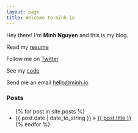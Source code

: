 ```yaml
---
layout: page
title: Welcome to minh.io
---
```


Hey there! I'm <b>Minh Nguyen</b> and this is my blog.

Read my <a href="https://www.linkedin.com/in/minhnguyen9" target="_blank">resume</a>

Follow me on <a href="https://twitter.com/MinhOnGrails" target="_blank">Twitter</a>

See my <a href="https://github.com/minhongrails" target="_blank">code</a>

Send me an email <a href="mailto:hello@minh.io" target="_blank">hello@minh.io</a>

### Posts

<ul class="posts">
  {% for post in site.posts %}
    <li><span>{{ post.date | date_to_string }}</span> &raquo; <a href="{{ BASE_PATH }}{{ post.url }}">{{ post.title }}</a></li>
  {% endfor %}
</ul>




